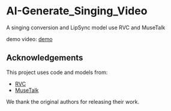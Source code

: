# AI-Generate_Singing_Video
A singing conversion and LipSync model use RVC and MuseTalk

demo video:
[demo](https://zhuangzhuanga.github.io/AI-Generate_Singing_Video/)

## Acknowledgements
This project uses code and models from:
- [RVC](https://github.com/RVC-Project/Retrieval-based-Voice-Conversion-WebUI)
- [MuseTalk](https://github.com/znation/MuseTalk)

We thank the original authors for releasing their work.
